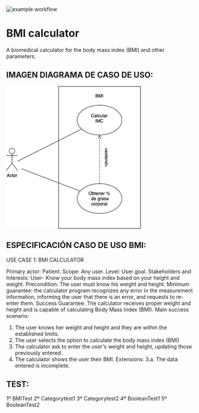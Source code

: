 ![example workflow](https://github.com/jmhorcas/bmicalc/actions/workflows/maven.yml/badge.svg)

# BMI calculator
A biomedical calculator for the body mass index (BMI) and other parameters.

## IMAGEN DIAGRAMA DE CASO DE USO:

![This is an image](https://github.com/marioperales10/BMI/blob/main/Diagrama.drawio.png)

## ESPECIFICACIÓN CASO DE USO BMI:

USE CASE 1: BMI CALCULATOR

Primary actor: Patient.
Scope: Any user.
Level: User goal.
Stakeholders and Interests: User- Know your body mass index based on your height and weight.
Precondition: The user must know his weight and height.
Minimum guarantee: the calculator program recognizes any error in the measurement information, informing the user that there is an error, and requests to re-enter them.
Success Guarantee: The calculator receives proper weight and height and is capable of calculating Body Mass Index (BMI).
Main success scenario:
1. The user knows her weight and height and they are within the established limits.
2. The user selects the option to calculate the body mass index (BMI)
3. The calculator ask to enter the user's weight and height, updating those previously entered.
4. The calculator shows the user their BMI.
Extensions:
3.a. The data entered is incomplete.


## TEST:

1º BMITest 
2º Categorytest1 
3º Categorytest2
4º BooleanTest1
5º BooleanTest2
